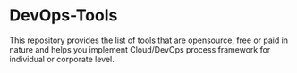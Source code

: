 # DevOps-Tools
This repository provides the list of tools that are opensource, free or paid in nature and helps you implement Cloud/DevOps process framework for individual or corporate level. 
